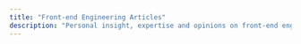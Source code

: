 ```yaml
---
title: "Front-end Engineering Articles"
description: "Personal insight, expertise and opinions on front-end engineering."
---
```

